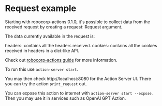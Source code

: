 # Request example

Starting with robocorp-actions 0.1.0, it's possible to collect data from the received request by creating a request: Request argument.

The data currently available in the request is:

headers: contains all the headers received.
cookies: contains all the cookies received in headers in a dict-like API.

Check out [robocorp-actions guide](https://github.com/robocorp/robocorp/blob/master/actions/docs/guides/00-request.md) for more information.

To run this use `action-server start`.

You may then check http://localhost:8080 for the Action Server UI.
There you can try the action `print_request` out.

You can expose this action to internet with `action-server start --expose`.
Then you may use it in services such as OpenAI GPT Action.
